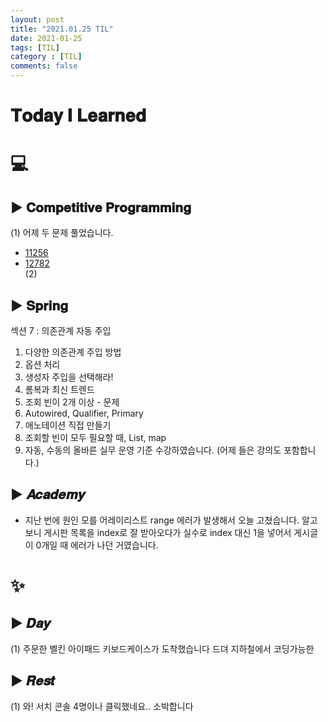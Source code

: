 ```yaml
---
layout: post
title: "2021.01.25 TIL"
date: 2021-01-25
tags: [TIL]
category : [TIL]
comments: false
---
```


# 𝐓𝐨𝐝𝐚𝐲 𝐈 𝐋𝐞𝐚𝐫𝐧𝐞𝐝

# 💻  

## ▶ 𝐂𝐨𝐦𝐩𝐞𝐭𝐢𝐭𝐢𝐯𝐞 𝐏𝐫𝐨𝐠𝐫𝐚𝐦𝐦𝐢𝐧𝐠
(1) 어제 두 문제 풀었습니다.  
- [11256](https://joomal.github.io//210123cp06/)  
- [12782](https://joomal.github.io//210123cp07/)  
(2)

<!-- ## ▶ 𝙂𝙞𝙩𝙝𝙪𝙗 -->

## ▶ 𝐒𝐩𝐫𝐢𝐧𝐠
섹션 7 : 의존관계 자동 주입  
1. 다양한 의존관계 주입 방법
2. 옵션 처리
3. 생성자 주입을 선택해라!
4. 롬복과 최신 트렌드
5. 조회 빈이 2개 이상 - 문제
6. Autowired, Qualifier, Primary
7. 애노테이션 직접 만들기
8. 조회할 빈이 모두 필요할 때, List, map
9. 자동, 수동의 올바른 실무 운영 기준
수강하였습니다. (어제 들은 강의도 포함합니다.)

<!-- ## #𝑩𝑩𝑩𝑩𝑭𝑭 -->

## ▶ 𝑨𝒄𝒂𝒅𝒆𝒎𝒚
- 지난 번에 원인 모를 어레이리스트 range 에러가 발생해서 오늘 고쳤습니다. 알고보니 게시판 목록을 index로 잘 받아오다가 실수로 index 대신 1을 넣어서 게시글이 0개일 때 에러가 나던 거였습니다.  

<!-- ## ▶ 𝐄𝐭𝐜 -->

# ✨

## ▶ 𝑫𝒂𝒚
(1) 주문한 벨킨 아이패드 키보드케이스가 도착했습니다 드뎌 지하철에서 코딩가능한  

## ▶ 𝑹𝒆𝒔𝒕
(1) 와! 서치 콘솔 4명이나 클릭했네요.. 소박합니다  
